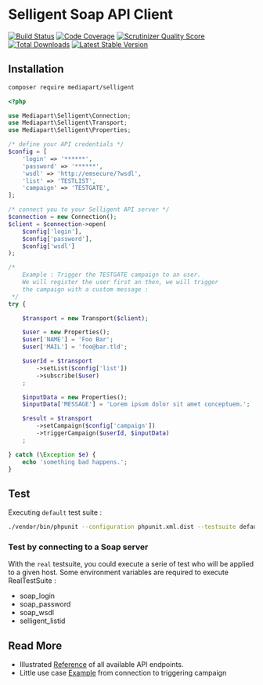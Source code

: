 # Selligent Soap API Client

[![Build Status](https://secure.travis-ci.org/mediapart/selligent.svg?branch=master)](http://travis-ci.org/mediapart/selligent) [![Code Coverage](https://scrutinizer-ci.com/g/mediapart/selligent/badges/quality-score.png?b=master)](https://scrutinizer-ci.com/g/mediapart/selligent) [![Scrutinizer Quality Score](https://scrutinizer-ci.com/g/mediapart/selligent/badges/quality-score.png?b=master)](https://scrutinizer-ci.com/g/mediapart/selligent) [![Total Downloads](https://poser.pugx.org/mediapart/selligent/downloads.png)](https://packagist.org/packages/mediapart/selligent) [![Latest Stable Version](https://poser.pugx.org/mediapart/selligent/v/stable.png)](https://packagist.org/packages/mediapart/selligent)

## Installation

```bash
composer require mediapart/selligent
```

```php
<?php

use Mediapart\Selligent\Connection;
use Mediapart\Selligent\Transport;
use Mediapart\Selligent\Properties;

/* define your API credentials */
$config = [
    'login' => '******',
    'password' => '******',
    'wsdl' => 'http://emsecure/?wsdl',
    'list' => 'TESTLIST',
    'campaign' => 'TESTGATE',
];

/* connect you to your Selligent API server */
$connection = new Connection();
$client = $connection->open(
    $config['login'],
    $config['password'],
    $config['wsdl']
);

/*
    Example : Trigger the TESTGATE campaign to an user.
    We will register the user first an then, we will trigger
    the campaign with a custom message :
 */
try {

    $transport = new Transport($client);

    $user = new Properties();
    $user['NAME'] = 'Foo Bar';
    $user['MAIL'] = 'foo@bar.tld';

    $userId = $transport
        ->setList($config['list'])
        ->subscribe($user)
    ;

    $inputData = new Properties();
    $inputData['MESSAGE'] = 'Lorem ipsum dolor sit amet conceptuem.';

    $result = $transport
        ->setCampaign($config['campaign'])
        ->triggerCampaign($userId, $inputData)
    ;

} catch (\Exception $e) {
    echo 'something bad happens.';
}
```

## Test

Executing `default` test suite :

```bash
./vendor/bin/phpunit --configuration phpunit.xml.dist --testsuite default
```

### Test by connecting to a Soap server

With the `real` testsuite, you could execute a serie of test who will be applied to a given host. Some environment variables are required to execute RealTestSuite :

- soap_login
- soap_password
- soap_wsdl
- selligent_listid


## Read More

- Illustrated [Reference](doc/Reference.md) of all available API endpoints.
- Little use case [Example](doc/Example.md) from connection to triggering campaign
